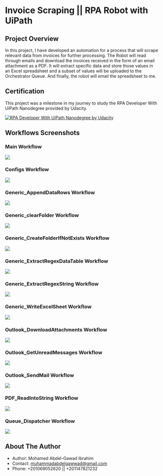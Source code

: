 # Invoice Scraping  || RPA Robot with UiPath

## Project Overview
In this project, I have developed an automation for a process that will scrape relevant data from invoices for further processing. The Robot will read through emails and download the invoices received in the form of an email attachment as a PDF. It will extract specific data and store those values in an Excel spreadsheet and a subset of values will be uploaded to the Orchestrator Queue. And finally, the robot will email the spreadsheet to me.

## Certification

This project was a milestone in my journey to study the RPA Developer With UiPath Nanodegree provided by Udacity.

[![RPA Developer With UiPath Nanodegree by Udacity](readme_imgs/RPA-Developer-With-UiPath-Nanodegree.png)](https://confirm.udacity.com/JVFFYTKP "RPA Developer With UiPath Nanodegree by Udacity")

## Workflows Screenshots

### Main Workflow
<img src="readme_imgs/Main.jpg">

### Configs Workflow
<img src="readme_imgs/Configs.jpg">

### Generic_AppendDataRows Workflow
<img src="readme_imgs/Generic_AppendDataRows.jpg">

### Generic_clearFolder Workflow
<img src="readme_imgs/Generic_clearFolder.jpg">

### Generic_CreateFolderIfNotExists Workflow
<img src="readme_imgs/Generic_CreateFolderIfNotExists.jpg">
 
### Generic_ExtractRegexDataTable Workflow
<img src="readme_imgs/Generic_ExtractRegexDataTable.jpg">

### Generic_ExtractRegexString Workflow
<img src="readme_imgs/Generic_ExtractRegexString.jpg">

### Generic_WriteExcelSheet Workflow
<img src="readme_imgs/Generic_WriteExcelSheet.jpg">

### Outlook_DownloadAttachments Workflow
<img src="readme_imgs/Outlook_DownloadAttachments.jpg">

### Outlook_GetUnreadMessages Workflow
<img src="readme_imgs/Outlook_GetUnreadMessages.jpg">

### Outlook_SendMail Workflow
<img src="readme_imgs/Outlook_SendMail.jpg">

### PDF_ReadIntoString Workflow
<img src="readme_imgs/PDF_ReadIntoString.jpg">

### Queue_Dispatcher Workflow
<img src="readme_imgs/Queue_Dispatcher.jpg">


## About The Author

* Author: Mohamed Abdel-Gawad Ibrahim
* Contact: muhammadabdelgawwad@gmail.com
* Phone: +201069052620 || +201147821232
